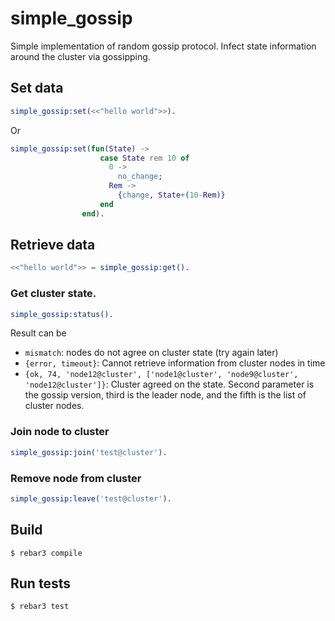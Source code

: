 simple_gossip
=====

Simple implementation of random gossip protocol. 
Infect state information around the cluster via gossipping.

## Set data
```erlang
simple_gossip:set(<<"hello world">>).
```

Or 

```erlang
simple_gossip:set(fun(State) -> 
                    case State rem 10 of 
                      0 -> 
                        no_change; 
                      Rem -> 
                        {change, State+(10-Rem)} 
                    end
                end).
```

## Retrieve data
```erlang
<<"hello world">> = simple_gossip:get().
```

### Get cluster state. 
```erlang
simple_gossip:status().
```

Result can be
* `mismatch`: nodes do not agree on cluster state (try again later)
* `{error, timeout}`: Cannot retrieve information from cluster nodes in time
* `{ok, 74, 'node12@cluster', ['node1@cluster', 'node9@cluster', 'node12@cluster']}`: Cluster agreed on the state. Second parameter is the gossip version, third is the leader node, and the fifth is the list of cluster nodes.  

### Join node to cluster
```erlang
simple_gossip:join('test@cluster').
```

### Remove node from cluster
```erlang
simple_gossip:leave('test@cluster').
```


Build
-----

    $ rebar3 compile
    
Run tests
-----

    $ rebar3 test
